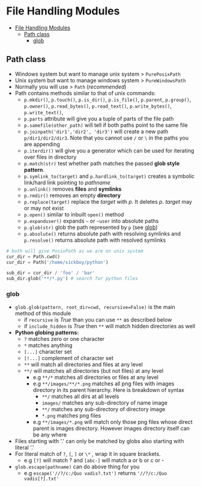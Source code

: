# File Handling Modules

- [File Handling Modules](#file-handling-modules)
  - [Path class](#path-class)
    - [glob](#glob)

## Path class

- Windows system but want to manage unix system > `PurePosixPath`
- Unix system but want to manage windows system > `PureWindowsPath`
- Normally you will use > `Path` (_recommended_)
- Path contains methods similar to that of unix commands:
  - `p.mkdir()`, `p.touch()`, `p.is_dir()`, `p.is_file()`, `p.parent`, `p.group()`, `p.owner()`, `p.read_bytes()`, `p.read_text()`, `p.write_bytes()`, `p.write_text()`,
  - `p.parts` attribute will give you a tuple of parts of the file path
  - `p.samefile(other_path)` will tell if both paths point to the same file
  - `p.joinpath('dir1','dir2', 'dir3')` will create a new path `p/dir1/dir2/dir3`. Note that you cannot use `/` or `\` in the paths you are appending
  - `p.iterdir()` will give you a generator which can be used for iterating over files in directory
  - `p.match(str)` test whether path matches the passed **glob style pattern**.
  - `p.symlink_to(target)` and `p.hardlink_to(target)` creates a symbolic link/hard link pointing to _pathname_
  - `p.unlink()` removes **files** and **symlinks**
  - `p.rmdir()` removes an empty **directory**
  - `p.replace(target)` replace the _target_ with _p_. It deletes _p_. _target_ may or may not exist
  - `p.open()` similar to inbuilt `open()` method
  - `p.expanduser()` expands `~` or `~user` into absolute paths
  - `p.glob(str)` glob the path represented by `p` (see [glob](#glob))
  - `p.absolute()` returns absolute path with resolving symlinks and `p.resolve()` returns absolute path with resolved symlinks

```python
# both will give PosixPath as we are on unix system
cur_dir = Path.cwd()
cur_dir = Path('/home/sickboy/python')

sub_dir = cur_dir / 'foo' / 'bar'
sub_dir.glob('**/*.py') # search for python files
```

### glob

- `glob.glob(pattern, root_dir=cwd, recursive=False)` is the main method of this module
  - if `recursive` is _True_ than you can use `**` as described below
  - if `include_hidden` is _True_ then `**` will match hidden directories as well
- **Python globing patterns:**
  - `?` matches zero or one character
  - `*` matches anything
  - `[...]` character set
  - `[!...]` complement of character set
  - `**` will match all directories and files at any level
  - `**/` will matches all directories (but not files) at any level
    - e.g `**/*` matches all directories or files at any level
    - e.g `**/images/**/*.png` matches all png files with images directory in its parent hierarchy. Here is breakdown of syntax
      - `**/` matches all dirs at all levels
      - `images/` matches any sub-directory of name image
      - `**/` matches any sub-directory of directory image
      - `*.png` matches png files
    - e.g `**/images/*.png` will match only those png files whose direct parent is images directory. However images directory itself can be any where
- Files starting with '.' can only be matched by globs also starting with literal '.'
- For literal match of `?`, `[`, `]` or `\*` , wrap it in square brackets.
  - e.g `[?]` will match ? and `[abc-]` will match a or b or c or -
- `glob.escape(pathname)` can do above thing for you
  - e.g `escape('//?/c:/Quo vadis?.txt')` returns `'//?/c:/Quo vadis[?].txt'`

